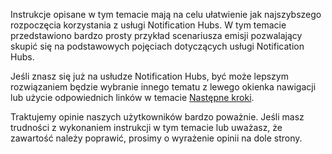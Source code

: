 
Instrukcje opisane w tym temacie mają na celu ułatwienie jak najszybszego rozpoczęcia korzystania z usługi Notification Hubs. W tym temacie przedstawiono bardzo prosty przykład scenariusza emisji pozwalający skupić się na podstawowych pojęciach dotyczących usługi Notification Hubs.

Jeśli znasz się już na usłudze Notification Hubs, być może lepszym rozwiązaniem będzie wybranie innego tematu z lewego okienka nawigacji lub użycie odpowiednich linków w temacie [Następne kroki](#next-steps).

Traktujemy opinie naszych użytkowników bardzo poważnie. Jeśli masz trudności z wykonaniem instrukcji w tym temacie lub uważasz, że zawartość należy poprawić, prosimy o wyrażenie opinii na dole strony.



<!--HONumber=Nov16_HO2-->


